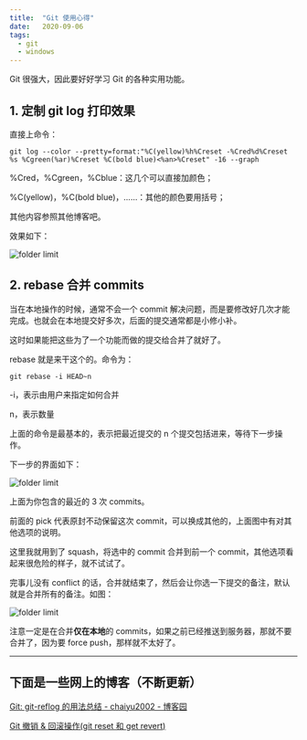 ```yaml
---
title:  "Git 使用心得"
date:   2020-09-06
tags:
  - git
  - windows
---
```


Git 很强大，因此要好好学习 Git 的各种实用功能。

## 1. 定制 git log 打印效果

直接上命令：

```
git log --color --pretty=format:"%C(yellow)%h%Creset -%Cred%d%Creset %s %Cgreen(%ar)%Creset %C(bold blue)<%an>%Creset" -16 --graph
```

%Cred，%Cgreen，%Cblue：这几个可以直接加颜色；

%C(yellow)，%C(bold blue)，……：其他的颜色要用括号；

其他内容参照其他博客吧。

效果如下：

![folder limit](https://xuzikuan12.github.io/images/git/1.png)

## 2. rebase 合并 commits

当在本地操作的时候，通常不会一个 commit 解决问题，而是要修改好几次才能完成。也就会在本地提交好多次，后面的提交通常都是小修小补。

这时如果能把这些为了一个功能而做的提交给合并了就好了。

rebase 就是来干这个的。命令为：

```
git rebase -i HEAD~n
```

-i，表示由用户来指定如何合并

n，表示数量

上面的命令是最基本的，表示把最近提交的 n 个提交包括进来，等待下一步操作。

下一步的界面如下：

![folder limit](https://xuzikuan12.github.io/images/git/2.png)

上面为你包含的最近的 3 次 commits。

前面的 pick 代表原封不动保留这次 commit，可以换成其他的，上面图中有对其他选项的说明。

这里我就用到了 squash，将选中的 commit 合并到前一个 commit，其他选项看起来很危险的样子，就不试试了。

完事儿没有 conflict 的话，合并就结束了，然后会让你选一下提交的备注，默认就是合并所有的备注。如图：

![folder limit](https://xuzikuan12.github.io/images/git/3.png)

注意一定是在合并**仅在本地**的 commits，如果之前已经推送到服务器，那就不要合并了，因为要 force push，那样就不太好了。

---

## 下面是一些网上的博客（不断更新）

<a href="https://www.cnblogs.com/chaiyu2002/p/9551621.html">Git: git-reflog 的用法总结 - chaiyu2002 - 博客园</a>

<a href="https://blog.csdn.net/asoar/article/details/84111841">Git 撤销 & 回滚操作(git reset 和 get revert)</a>